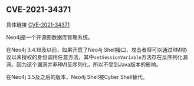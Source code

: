 ## CVE-2021-34371

具体链接 [CVE-2021-34371](F:\vulhub\neo4j\CVE-2021-34371)

Neo4j是一个开源图数据库管理系统。

在Neo4j 3.4.18及以前，如果开启了Neo4j Shell接口，攻击者将可以通过RMI协议以未授权的身份调用任意方法，其中`setSessionVariable`方法存在反序列化漏洞。因为这个漏洞并非RMI反序列化，所以不受到Java版本的影响。

在Neo4j 3.5及之后的版本，Neo4j Shell被Cyber Shell替代。